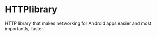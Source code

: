 # HTTPlibrary
 HTTP library that makes networking for Android apps easier and most importantly, faster.
